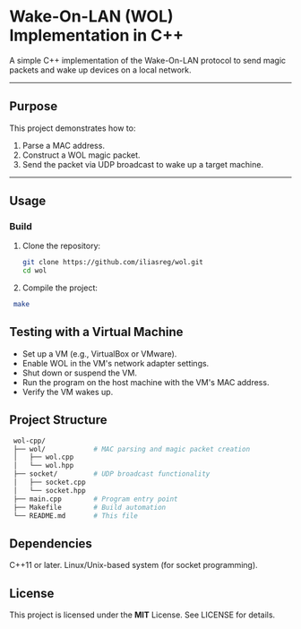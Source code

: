 # Wake-On-LAN (WOL) Implementation in C++

A simple C++ implementation of the Wake-On-LAN protocol to send magic packets and wake up devices on a local network.

---

## **Purpose**
This project demonstrates how to:
1. Parse a MAC address.
2. Construct a WOL magic packet.
3. Send the packet via UDP broadcast to wake up a target machine.

---

## **Usage**

### **Build**
1. Clone the repository:
   ```bash
   git clone https://github.com/iliasreg/wol.git
   cd wol
   ```
2. Compile the project:
  ```bash
   make
   ```

## Testing with a Virtual Machine
- Set up a VM (e.g., VirtualBox or VMware).
- Enable WOL in the VM's network adapter settings.
- Shut down or suspend the VM.
- Run the program on the host machine with the VM's MAC address.
- Verify the VM wakes up.


## Project Structure

 ```bash  
  wol-cpp/
  ├── wol/            # MAC parsing and magic packet creation
  │   ├── wol.cpp
  │   └── wol.hpp
  ├── socket/         # UDP broadcast functionality
  │   ├── socket.cpp
  │   └── socket.hpp
  ├── main.cpp        # Program entry point
  ├── Makefile        # Build automation
  └── README.md       # This file
   ```

## Dependencies
C++11 or later.
Linux/Unix-based system (for socket programming).

## License
This project is licensed under the **MIT** License. See LICENSE for details.
